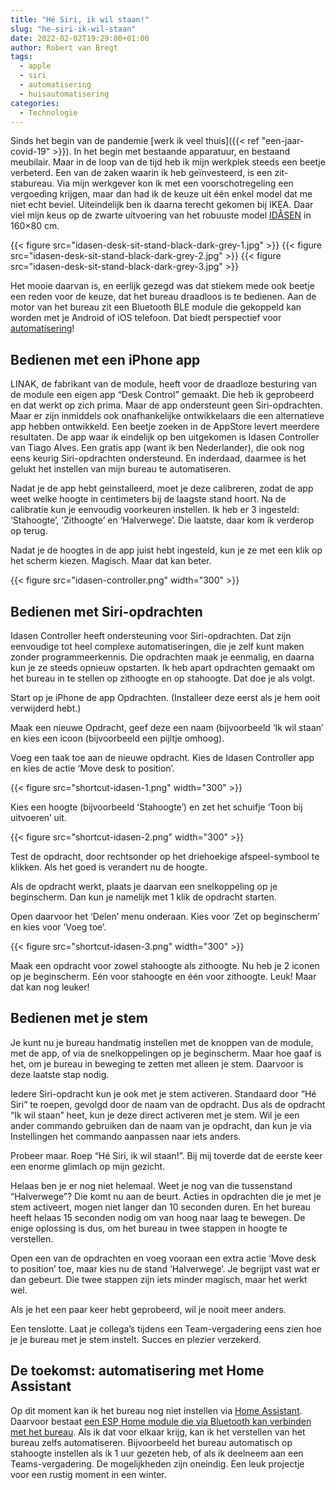 ```yaml
---
title: "Hé Siri, ik wil staan!"
slug: "he-siri-ik-wil-staan"
date: 2022-02-02T19:29:00+01:00
author: Robert van Bregt
tags:
  - apple
  - siri
  - automatisering
  - huisautomatisering
categories:
  - Technologie
---
```


Sinds het begin van de pandemie [werk ik veel thuis]({{< ref "een-jaar-covid-19" >}}). In het begin met bestaande apparatuur, en bestaand meubilair. Maar in de loop van de tijd heb ik mijn werkplek steeds een beetje verbeterd. Een van de zaken waarin ik heb geïnvesteerd, is een zit-stabureau. Via mijn werkgever kon ik met een voorschotregeling een vergoeding krijgen, maar dan had ik de keuze uit één enkel model dat me niet echt beviel. Uiteindelijk ben ik daarna terecht gekomen bij IKEA. Daar viel mijn keus op de zwarte uitvoering van het robuuste model [IDÅSEN](https://www.ikea.com/nl/nl/cat/idasen-bureaus-47426/) in 160×80 cm.

{{< figure src="idasen-desk-sit-stand-black-dark-grey-1.jpg" >}}
{{< figure src="idasen-desk-sit-stand-black-dark-grey-2.jpg" >}}
{{< figure src="idasen-desk-sit-stand-black-dark-grey-3.jpg" >}}

Het mooie daarvan is, en eerlijk gezegd was dat stiekem mede ook beetje een reden voor de keuze, dat het bureau draadloos is te bedienen. Aan de motor van het bureau zit een Bluetooth BLE module die gekoppeld kan worden met je Android of iOS telefoon. Dat biedt perspectief voor [automatisering](/tags/automatisering/)!

## Bedienen met een iPhone app

LINAK, de fabrikant van de module, heeft voor de draadloze besturing van de module een eigen app “Desk Control” gemaakt. Die heb ik geprobeerd en dat werkt op zich prima. Maar de app ondersteunt geen Siri-opdrachten. Maar er zijn inmiddels ook onafhankelijke ontwikkelaars die een alternatieve app hebben ontwikkeld. Een beetje zoeken in de AppStore levert meerdere resultaten. De app waar ik eindelijk op ben uitgekomen is Idasen Controller van Tiago Alves. Een gratis app (want ik ben Nederlander), die ook nog eens keurig Siri-opdrachten ondersteund. En inderdaad, daarmee is het gelukt het instellen van mijn bureau te automatiseren.

Nadat je de app hebt geinstalleerd, moet je deze calibreren, zodat de app weet welke hoogte in centimeters bij de laagste stand hoort. Na de calibratie kun je eenvoudig voorkeuren instellen. Ik heb er 3 ingesteld: ‘Stahoogte’, ‘Zithoogte’ en ‘Halverwege’. Die laatste, daar kom ik verderop op terug.

Nadat je de hoogtes in de app juist hebt ingesteld, kun je ze met een klik op het scherm kiezen. Magisch. Maar dat kan beter.

{{< figure src="idasen-controller.png" width="300" >}}

## Bedienen met Siri-opdrachten

Idasen Controller heeft ondersteuning voor Siri-opdrachten. Dat zijn eenvoudige tot heel complexe automatiseringen, die je zelf kunt maken zonder programmeerkennis. Die opdrachten maak je eenmalig, en daarna kun je ze steeds opnieuw opstarten. Ik heb apart opdrachten gemaakt om het bureau in te stellen op zithoogte en op stahoogte. Dat doe je als volgt.

Start op je iPhone de app Opdrachten. (Installeer deze eerst als je hem ooit verwijderd hebt.)

Maak een nieuwe Opdracht, geef deze een naam (bijvoorbeeld ‘Ik wil staan’ en kies een icoon (bijvoorbeeld een pijltje omhoog).

Voeg een taak toe aan de nieuwe opdracht. Kies de Idasen Controller app en kies de actie ‘Move desk to position’. 

{{< figure src="shortcut-idasen-1.png" width="300" >}}

Kies een hoogte (bijvoorbeeld ‘Stahoogte’) en zet het schuifje ‘Toon bij uitvoeren’ uit.

{{< figure src="shortcut-idasen-2.png" width="300" >}}

Test de opdracht, door rechtsonder op het driehoekige afspeel-symbool te klikken. Als het goed is verandert nu de hoogte.

Als de opdracht werkt, plaats je daarvan een snelkoppeling op je beginscherm. Dan kun je namelijk met 1 klik de opdracht starten.

Open daarvoor het ‘Delen’ menu onderaan. Kies voor ‘Zet op beginscherm’ en kies voor ‘Voeg toe’.

{{< figure src="shortcut-idasen-3.png" width="300" >}}

Maak een opdracht voor zowel stahoogte als zithoogte. Nu heb je 2 iconen op je beginscherm. Eén voor stahoogte en één voor zithoogte. Leuk! Maar dat kan nog leuker!

## Bedienen met je stem

Je kunt nu je bureau handmatig instellen met de knoppen van de module, met de app, of via de snelkoppelingen op je beginscherm. Maar hoe gaaf is het, om je bureau in beweging te zetten met alleen je stem. Daarvoor is deze laatste stap nodig.

Iedere Siri-opdracht kun je ook met je stem activeren. Standaard door “Hé Siri” te roepen, gevolgd door de naam van de opdracht. Dus als de opdracht “Ik wil staan” heet, kun je deze direct activeren met je stem. Wil je een ander commando gebruiken dan de naam van je opdracht, dan kun je via Instellingen het commando aanpassen naar iets anders.

Probeer maar. Roep “Hé Siri, ik wil staan!”. Bij mij toverde dat de eerste keer een enorme glimlach op mijn gezicht.

Helaas ben je er nog niet helemaal. Weet je nog van die tussenstand “Halverwege”? Die komt nu aan de beurt. Acties in opdrachten die je met je stem activeert, mogen niet langer dan 10 seconden duren. En het bureau heeft helaas 15 seconden nodig om van hoog naar laag te bewegen. De enige oplossing is dus, om het bureau in twee stappen in hoogte te verstellen.

Open een van de opdrachten en voeg vooraan een extra actie ‘Move desk to position’ toe, maar kies nu de stand ‘Halverwege’. Je begrijpt vast wat er dan gebeurt. Die twee stappen zijn iets minder magisch, maar het werkt wel.

Als je het een paar keer hebt geprobeerd, wil je nooit meer anders.

Een tenslotte. Laat je collega’s tijdens een Team-vergadering eens zien hoe je je bureau met je stem instelt. Succes en plezier verzekerd.

## De toekomst: automatisering met Home Assistant

Op dit moment kan ik het bureau nog niet instellen via [Home Assistant][homeassistant]. Daarvoor bestaat [een ESP Home module  die via Bluetooth kan verbinden met het bureau][esphome]. Als ik dat voor elkaar krijg, kan ik het verstellen van het bureau zelfs automatiseren. Bijvoorbeeld het bureau automatisch op stahoogte instellen als ik 1 uur gezeten heb, of als ik deelneem aan een Teams-vergadering.
De mogelijkheden zijn oneindig. Een leuk projectje voor een rustig moment in een winter.

[deskcontrol]: https://apps.apple.com/nl/app/desk-control/id1203254365
[idasencontroller]: https://apps.apple.com/nl/app/id%C3%A5sen-controller/id1562124476
[homeassistant]: https://home-assistant.io/
[esphome]: https://github.com/j5lien/esphome-idasen-desk-controller
